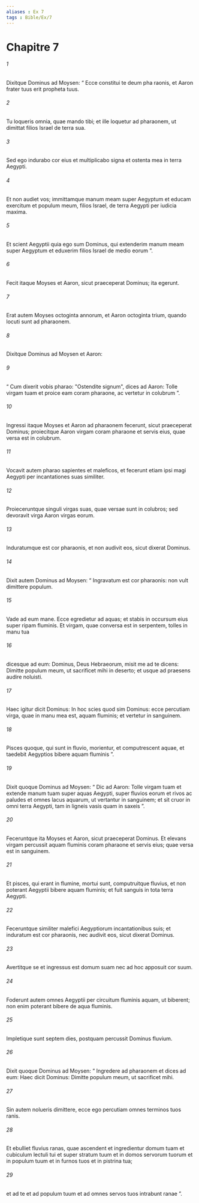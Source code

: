 ```yaml
---
aliases : Ex 7
tags : Bible/Ex/7
---
```


# Chapitre 7

###### 1
Dixitque Dominus ad Moysen: “ Ecce constitui te deum pha raonis, et Aaron frater tuus erit propheta tuus. 
###### 2
Tu loqueris omnia, quae mando tibi; et ille loquetur ad pharaonem, ut dimittat filios Israel de terra sua. 
###### 3
Sed ego indurabo cor eius et multiplicabo signa et ostenta mea in terra Aegypti. 
###### 4
Et non audiet vos; immittamque manum meam super Aegyptum et educam exercitum et populum meum, filios Israel, de terra Aegypti per iudicia maxima. 
###### 5
Et scient Aegyptii quia ego sum Dominus, qui extenderim manum meam super Aegyptum et eduxerim filios Israel de medio eorum ”.
###### 6
Fecit itaque Moyses et Aaron, sicut praeceperat Dominus; ita egerunt. 
###### 7
Erat autem Moyses octoginta annorum, et Aaron octoginta trium, quando locuti sunt ad pharaonem.
###### 8
Dixitque Dominus ad Moysen et Aaron: 
###### 9
“ Cum dixerit vobis pharao: "Ostendite signum", dices ad Aaron: Tolle virgam tuam et proice eam coram pharaone, ac vertetur in colubrum ”. 
###### 10
Ingressi itaque Moyses et Aaron ad pharaonem fecerunt, sicut praeceperat Dominus; proiecitque Aaron virgam coram pharaone et servis eius, quae versa est in colubrum.
###### 11
Vocavit autem pharao sapientes et maleficos, et fecerunt etiam ipsi magi Aegypti per incantationes suas similiter. 
###### 12
Proieceruntque singuli virgas suas, quae versae sunt in colubros; sed devoravit virga Aaron virgas eorum. 
###### 13
Induratumque est cor pharaonis, et non audivit eos, sicut dixerat Dominus.
###### 14
Dixit autem Dominus ad Moysen: “ Ingravatum est cor pharaonis: non vult dimittere populum. 
###### 15
Vade ad eum mane. Ecce egredietur ad aquas; et stabis in occursum eius super ripam fluminis. Et virgam, quae conversa est in serpentem, tolles in manu tua 
###### 16
dicesque ad eum: Dominus, Deus Hebraeorum, misit me ad te dicens: Dimitte populum meum, ut sacrificet mihi in deserto; et usque ad praesens audire noluisti. 
###### 17
Haec igitur dicit Dominus: In hoc scies quod sim Dominus: ecce percutiam virga, quae in manu mea est, aquam fluminis; et vertetur in sanguinem. 
###### 18
Pisces quoque, qui sunt in fluvio, morientur, et computrescent aquae, et taedebit Aegyptios bibere aquam fluminis ”.
###### 19
Dixit quoque Dominus ad Moysen: “ Dic ad Aaron: Tolle virgam tuam et extende manum tuam super aquas Aegypti, super fluvios eorum et rivos ac paludes et omnes lacus aquarum, ut vertantur in sanguinem; et sit cruor in omni terra Aegypti, tam in ligneis vasis quam in saxeis ”. 
###### 20
Feceruntque ita Moyses et Aaron, sicut praeceperat Dominus. Et elevans virgam percussit aquam fluminis coram pharaone et servis eius; quae versa est in sanguinem. 
###### 21
Et pisces, qui erant in flumine, mortui sunt, computruitque fluvius, et non poterant Aegyptii bibere aquam fluminis; et fuit sanguis in tota terra Aegypti.
###### 22
Feceruntque similiter malefici Aegyptiorum incantationibus suis; et induratum est cor pharaonis, nec audivit eos, sicut dixerat Dominus. 
###### 23
Avertitque se et ingressus est domum suam nec ad hoc apposuit cor suum. 
###### 24
Foderunt autem omnes Aegyptii per circuitum fluminis aquam, ut biberent; non enim poterant bibere de aqua fluminis. 
###### 25
Impletique sunt septem dies, postquam percussit Dominus fluvium.
###### 26
Dixit quoque Dominus ad Moysen: “ Ingredere ad pharaonem et dices ad eum: Haec dicit Dominus: Dimitte populum meum, ut sacrificet mihi. 
###### 27
Sin autem nolueris dimittere, ecce ego percutiam omnes terminos tuos ranis. 
###### 28
Et ebulliet fluvius ranas, quae ascendent et ingredientur domum tuam et cubiculum lectuli tui et super stratum tuum et in domos servorum tuorum et in populum tuum et in furnos tuos et in pistrina tua; 
###### 29
et ad te et ad populum tuum et ad omnes servos tuos intrabunt ranae ”.
